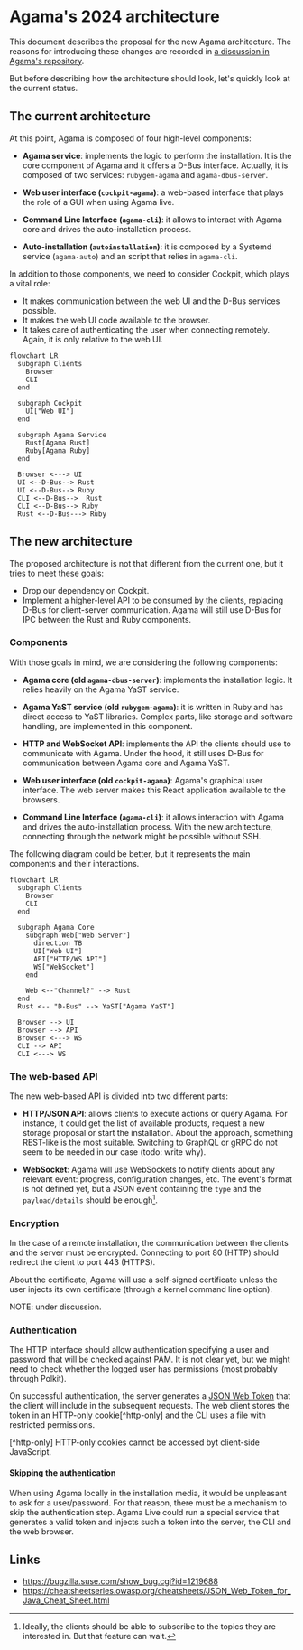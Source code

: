 # Agama's 2024 architecture

This document describes the proposal for the new Agama architecture. The reasons for introducing
these changes are recorded in [a discussion in Agama's repository][drop-cockpit].

[drop-cockpit]: https://github.com/openSUSE/agama/discussions/1000

But before describing how the architecture should look, let's quickly look at the current status.

## The current architecture

At this point, Agama is composed of four high-level components:

* **Agama service**: implements the logic to perform the installation. It is the core component of
Agama and it offers a D-Bus interface. Actually, it is composed of two services: `rubygem-agama` and
`agama-dbus-server`.

* **Web user interface (`cockpit-agama`)**: a web-based interface that plays the role of a GUI when
using Agama live.

* **Command Line Interface (`agama-cli`)**: it allows to interact with Agama core and drives the
auto-installation process.

* **Auto-installation (`autoinstallation`)**: it is composed by a Systemd service (`agama-auto`) and
an script that relies in `agama-cli`.

In addition to those components, we need to consider Cockpit, which plays a vital role:

* It makes communication between the web UI and the D-Bus services possible.
* It makes the web UI code available to the browser.
* It takes care of authenticating the user when connecting remotely. Again, it is only relative to
the web UI.

```mermaid
flowchart LR
  subgraph Clients
    Browser
    CLI
  end

  subgraph Cockpit
    UI["Web UI"]
  end

  subgraph Agama Service
    Rust[Agama Rust]
    Ruby[Agama Ruby]
  end

  Browser <---> UI
  UI <--D-Bus--> Rust
  UI <--D-Bus--> Ruby
  CLI <--D-Bus-->  Rust
  CLI <--D-Bus--> Ruby
  Rust <--D-Bus---> Ruby
```

## The new architecture

The proposed architecture is not that different from the current one, but it tries to meet these
goals:

* Drop our dependency on Cockpit.
* Implement a higher-level API to be consumed by the clients, replacing D-Bus for client-server
communication. Agama will still use D-Bus for IPC between the Rust and Ruby components.

### Components

With those goals in mind, we are considering the following components:

* **Agama core (old `agama-dbus-server`)**: implements the installation logic. It relies heavily on
the Agama YaST service.

* **Agama YaST service (old `rubygem-agama`)**: it is written in Ruby and has direct access to YaST
libraries. Complex parts, like storage and software handling, are implemented in this component.

* **HTTP and WebSocket API**: implements the API the clients should use to communicate with Agama.
Under the hood, it still uses D-Bus for communication between Agama core and Agama YaST.

* **Web user interface (old `cockpit-agama`)**: Agama's graphical user interface. The web server
makes this React application available to the browsers.

* **Command Line Interface (`agama-cli`)**: it allows interaction with Agama and drives the
auto-installation process. With the new architecture, connecting through the network might be
possible without SSH.

The following diagram could be better, but it represents the main components and their interactions.

```mermaid
flowchart LR
  subgraph Clients
    Browser
    CLI
  end

  subgraph Agama Core
    subgraph Web["Web Server"]
      direction TB
      UI["Web UI"]
      API["HTTP/WS API"]
      WS["WebSocket"]
    end

    Web <--"Channel?" --> Rust
  end
  Rust <-- "D-Bus" --> YaST["Agama YaST"]

  Browser --> UI
  Browser --> API
  Browser <---> WS
  CLI --> API
  CLI <---> WS
```

### The web-based API

The new web-based API is divided into two different parts:

* **HTTP/JSON API**: allows clients to execute actions or query Agama. For instance, it could get
the list of available products, request a new storage proposal or start the installation. About the
approach, something REST-like is the most suitable. Switching to GraphQL or gRPC do not seem to be
needed in our case (todo: write why).

* **WebSocket**: Agama will use WebSockets to notify clients about any relevant event: progress,
configuration changes, etc. The event's format is not defined yet, but a JSON event containing the
`type` and the `payload/details` should be enough[^topics].

[^topics]: Ideally, the clients should be able to subscribe to the topics they are interested in.
    But that feature can wait.

### Encryption

In the case of a remote installation, the communication between the clients and the server must be
encrypted. Connecting to port 80 (HTTP) should redirect the client to port 443 (HTTPS).

About the certificate, Agama will use a self-signed certificate unless the user injects its own
certificate (through a kernel command line option).

NOTE: under discussion.

### Authentication

The HTTP interface should allow authentication specifying a user and password that will be checked
against PAM. It is not clear yet, but we might need to check whether the logged user has permissions
(most probably through Polkit).

On successful authentication, the server generates a [JSON Web Token][jwt] that the client will
include in the subsequent requests. The web client stores the token in an HTTP-only
cookie[^http-only] and the CLI uses a file with restricted permissions.

[^http-only] HTTP-only cookies cannot be accessed byt client-side JavaScript.

#### Skipping the authentication

When using Agama locally in the installation media, it would be unpleasant to ask for a
user/password. For that reason, there must be a mechanism to skip the authentication step. Agama
Live could run a special service that generates a valid token and injects such a token into the
server, the CLI and the web browser.

## Links

* https://bugzilla.suse.com/show_bug.cgi?id=1219688
* https://cheatsheetseries.owasp.org/cheatsheets/JSON_Web_Token_for_Java_Cheat_Sheet.html

[http-auth]: https://developer.mozilla.org/en-US/docs/Web/HTTP/Authentication
[jwt]: https://jwt.io
